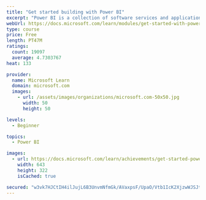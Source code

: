 ```yaml
---
title: "Get started building with Power BI"
excerpt: "Power BI is a collection of software services and applications that let you connect to all sorts of data sources and create compelling visuals and reports. You can benefit from receiving those reports, or you can share them with others inside or outside your organization. Learn the basics of Power BI, how its services and applications work together, and how they can be used to create or experience compelling visuals and analytics based on your data."
webUrl: https://docs.microsoft.com/learn/modules/get-started-with-power-bi/
type: course
price: Free
length: PT47M
ratings:
  count: 19097
  average: 4.7303767
heat: 133

provider:
  name: Microsoft Learn
  domain: microsoft.com
  images:
    - url: /assets/images/organizations/microsoft.com-50x50.jpg
      width: 50
      height: 50

levels:
  - Beginner

topics:
  - Power BI

images:
  - url: https://docs.microsoft.com/learn/achievements/get-started-power-bi-social.png
    width: 643
    height: 322
    isCached: true

secured: "w3vk7HJCtIH4ilJujL6B3UnvmNfmGk/AVaxpsF/UpaO/Vtb1IcK2XjzwWJSJtmE+Gi2UJsEM0+krHDPMA+AI194z4wdMOIvNDu5UWxVV74jUCaH3F3XvvkSAVz3C95guOncuchrCEKS84FlgOV6+saaMxz5Pyr/DEbEsLbtCxfle2R6YkVnKcA3awq9E+p+4aagBQir9fdUc9cRdGem0IoxVjKxtPtI/k4lfJIQLZzjsK2hN3plcMAKjViSnSTYNzXc2GHqCeBPGrGdE6BV96snlKCFhwUG4gkQxzG34oihmq0Wfef0zKqL19xWRBZxyfaa1y8gt0SQloQdDPtMQkbOp0F/cewDLivq3C1lUMIkMopsktGJSoMH51SqUYMecdOFwl1H2e1+eEyxX/AslnqyNIJkJS9DlblZ+dFkNBJIxE22nSV9DtfxAAiFVffmo;IUj7bigNuFaZCPP74NFU3w=="
---
```


